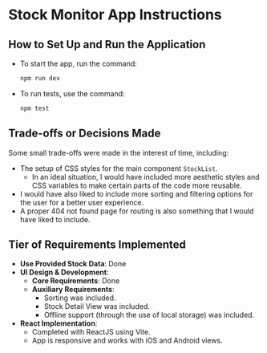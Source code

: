# Stock Monitor App Instructions

## How to Set Up and Run the Application

- To start the app, run the command:
  ```bash
  npm run dev
  ```
- To run tests, use the command:
  ```bash
  npm test
  ```

## Trade-offs or Decisions Made

Some small trade-offs were made in the interest of time, including:

- The setup of CSS styles for the main component `StockList`.
  - In an ideal situation, I would have included more aesthetic styles and CSS variables to make certain parts of the code more reusable.
- I would have also liked to include more sorting and filtering options for the user for a better user experience.
- A proper 404 not found page for routing is also something that I would have liked to include.

## Tier of Requirements Implemented

- **Use Provided Stock Data**: Done
- **UI Design & Development**:
  - **Core Requirements**: Done
  - **Auxiliary Requirements**:
    - Sorting was included.
    - Stock Detail View was included.
    - Offline support (through the use of local storage) was included.
- **React Implementation**:
  - Completed with ReactJS using Vite.
  - App is responsive and works with iOS and Android views.
